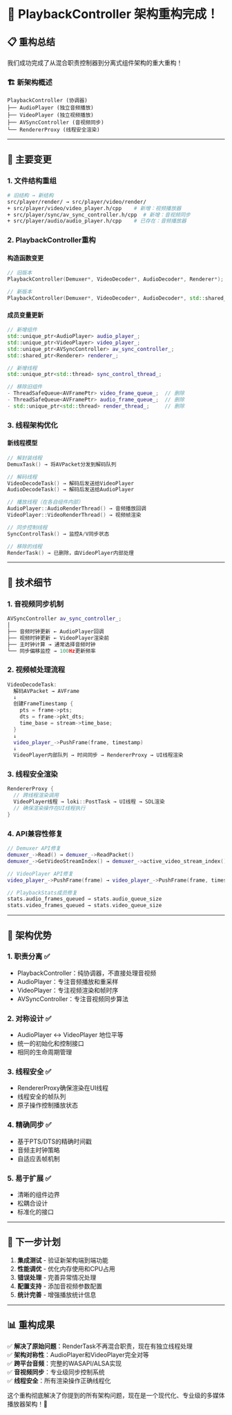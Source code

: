 # 🎉 PlaybackController 架构重构完成！

## 📋 **重构总结**

我们成功完成了从混合职责控制器到分离式组件架构的重大重构！

### 🏗️ **新架构概述**
```
PlaybackController (协调器)
├── AudioPlayer (独立音频播放)
├── VideoPlayer (独立视频播放)  
├── AVSyncController (音视频同步)
└── RendererProxy (线程安全渲染)
```

---

## 🔄 **主要变更**

### 1. **文件结构重组**
```bash
# 旧结构 → 新结构
src/player/render/ → src/player/video/render/
+ src/player/video/video_player.h/cpp    # 新增：视频播放器
+ src/player/sync/av_sync_controller.h/cpp  # 新增：音视频同步
+ src/player/audio/audio_player.h/cpp    # 已存在：音频播放器
```

### 2. **PlaybackController重构**

#### 构造函数变更
```cpp
// 旧版本
PlaybackController(Demuxer*, VideoDecoder*, AudioDecoder*, Renderer*);

// 新版本  
PlaybackController(Demuxer*, VideoDecoder*, AudioDecoder*, std::shared_ptr<Renderer>);
```

#### 成员变量更新
```cpp
// 新增组件
std::unique_ptr<AudioPlayer> audio_player_;
std::unique_ptr<VideoPlayer> video_player_;
std::unique_ptr<AVSyncController> av_sync_controller_;
std::shared_ptr<Renderer> renderer_;

// 新增线程
std::unique_ptr<std::thread> sync_control_thread_;

// 移除旧组件
- ThreadSafeQueue<AVFramePtr> video_frame_queue_;  // 删除
- ThreadSafeQueue<AVFramePtr> audio_frame_queue_;  // 删除  
- std::unique_ptr<std::thread> render_thread_;     // 删除
```

### 3. **线程架构优化**

#### 新线程模型
```cpp
// 解封装线程
DemuxTask() → 将AVPacket分发到解码队列

// 解码线程  
VideoDecodeTask() → 解码后发送给VideoPlayer
AudioDecodeTask() → 解码后发送给AudioPlayer

// 播放线程（在各自组件内部）
AudioPlayer::AudioRenderThread() → 音频播放回调
VideoPlayer::VideoRenderThread() → 视频帧渲染

// 同步控制线程
SyncControlTask() → 监控A/V同步状态

// 移除的线程
RenderTask() → 已删除，由VideoPlayer内部处理
```

---

## 🔧 **技术细节**

### 1. **音视频同步机制**
```cpp
AVSyncController av_sync_controller_;
│
├── 音频时钟更新 ← AudioPlayer回调
├── 视频时钟更新 ← VideoPlayer渲染前
├── 主时钟计算 → 通常选择音频时钟
└── 同步偏移监控 → 100Hz更新频率
```

### 2. **视频帧处理流程**  
```cpp
VideoDecodeTask:
  解码AVPacket → AVFrame
  ↓
  创建FrameTimestamp {
    pts = frame->pts;
    dts = frame->pkt_dts; 
    time_base = stream->time_base;
  }
  ↓
  video_player_->PushFrame(frame, timestamp)
  ↓
  VideoPlayer内部队列 → 时间同步 → RendererProxy → UI线程渲染
```

### 3. **线程安全渲染**
```cpp
RendererProxy {
  // 跨线程渲染调用
  VideoPlayer线程 → loki::PostTask → UI线程 → SDL渲染
  // 确保渲染操作在UI线程执行
}
```

### 4. **API兼容性修复**
```cpp
// Demuxer API修复
demuxer_->Read() → demuxer_->ReadPacket()
demuxer_->GetVideoStreamIndex() → demuxer_->active_video_stream_index()

// VideoPlayer API修复  
video_player_->PushFrame(frame) → video_player_->PushFrame(frame, timestamp)

// PlaybackStats成员修复
stats.audio_frames_queued → stats.audio_queue_size
stats.video_frames_queued → stats.video_queue_size
```

---

## 🎯 **架构优势**

### 1. **职责分离** ✅
- PlaybackController：纯协调器，不直接处理音视频
- AudioPlayer：专注音频播放和重采样  
- VideoPlayer：专注视频渲染和帧时序
- AVSyncController：专注音视频同步算法

### 2. **对称设计** ✅  
- AudioPlayer ↔ VideoPlayer 地位平等
- 统一的初始化和控制接口
- 相同的生命周期管理

### 3. **线程安全** ✅
- RendererProxy确保渲染在UI线程
- 线程安全的帧队列
- 原子操作控制播放状态

### 4. **精确同步** ✅
- 基于PTS/DTS的精确时间戳
- 音频主时钟策略
- 自适应丢帧机制

### 5. **易于扩展** ✅
- 清晰的组件边界
- 松耦合设计
- 标准化的接口

---

## 🚀 **下一步计划**

1. **集成测试** - 验证新架构端到端功能
2. **性能调优** - 优化内存使用和CPU占用
3. **错误处理** - 完善异常情况处理
4. **配置支持** - 添加音视频参数配置
5. **统计完善** - 增强播放统计信息

---

## 📊 **重构成果**

✅ **解决了原始问题**：RenderTask不再混合职责，现在有独立线程处理  
✅ **架构对称性**：AudioPlayer和VideoPlayer完全对等  
✅ **跨平台音频**：完整的WASAPI/ALSA实现  
✅ **音视频同步**：专业级同步控制系统  
✅ **线程安全**：所有渲染操作正确线程化  

这个重构彻底解决了你提到的所有架构问题，现在是一个现代化、专业级的多媒体播放器架构！🎊
